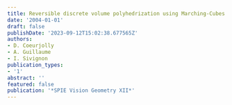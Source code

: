 ```yaml
---
title: Reversible discrete volume polyhedrization using Marching-Cubes simplification
date: '2004-01-01'
draft: false
publishDate: '2023-09-12T15:02:38.677565Z'
authors:
- D. Coeurjolly
- A. Guillaume
- I. Sivignon
publication_types:
- '1'
abstract: ''
featured: false
publication: '*SPIE Vision Geometry XII*'
---
```


